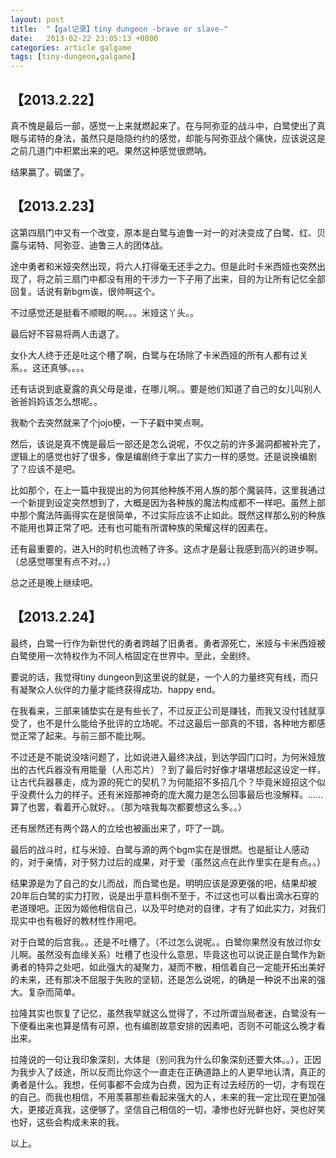```yaml
---
layout: post
title:  "【gal记录】tiny dungeon -brave or slave-"
date:   2013-02-22 23:05:13 +0800
categories: article galgame
tags: [tiny-dungeon,galgame]
---
```


<article>
<h2>【2013.2.22】</h2>
<p>
真不愧是最后一部，感觉一上来就燃起来了。在与阿弥亚的战斗中，白鹭使出了真眼与诺特的身法，虽然只是隐隐约约的感觉，却能与阿弥亚战个痛快，应该说这是之前几道门中积累出来的吧。果然这种感觉很燃呐。</p>
<!-- more -->
<p>结果赢了。碉堡了。</p>
<h2>【2013.2.23】</h2>
<p>这第四扇门中又有一个改变，原本是白鹭与迪鲁一对一的对决变成了白鹭、红、贝露与诺特、阿弥亚、迪鲁三人的团体战。</p>
<p>
途中勇者和米娅突然出现，将六人打得毫无还手之力。但是此时卡米西娅也突然出现了，将之前三扇门中都没有用的干涉力一下子用了出来，目的为让所有记忆全部回复。话说有新bgm诶，很帅啊这个。</p>
<p>不过感觉还是挺看不顺眼的啊。。。米娅这丫头。。</p>
<p>最后好不容易将两人击退了。</p>
<p>女仆大人终于还是吐这个槽了啊，白鹭与在场除了卡米西娅的所有人都有过关系。。这还真够。。。。</p>
<p>还有话说到底夏露的真父母是谁，在哪儿啊。。要是他们知道了自己的女儿叫别人爸爸妈妈该怎么想呢。。</p>
<p>我勒个去突然就来了个jojo梗，一下子戳中笑点啊。</p>
<p>
然后，该说是真不愧是最后一部还是怎么说呢，不仅之前的许多漏洞都被补完了，逻辑上的感觉也好了很多，像是编剧终于拿出了实力一样的感觉。还是说换编剧了？应该不是吧。</p>
<p>
比如那个，在上一篇中我提出的为何其他种族不用人族的那个魔装阵，这里我通过一个新提到设定突然想到了，大概是因为各种族的魔法构成都不一样吧。虽然上部中那个魔法阵画得实在是很简单，不过实际应该不止如此。既然这样那么别的种族不能用也算正常了吧。还有也可能有所谓种族的荣耀这样的因素在。</p>
<p>还有最重要的，进入H的时机也流畅了许多。这点才是最让我感到高兴的进步啊。（总感觉哪里有点不对。。）</p>
<p>总之还是晚上继续吧。</p>
<h2>【2013.2.24】</h2>
<p>
最终，白鹭一行作为新世代的勇者跨越了旧勇者。勇者源死亡，米娅与卡米西娅被白鹭使用一次特权作为不同人格固定在世界中。至此，全剧终。</p>
<p>要说的话，我觉得tiny
dungeon到这里说的就是，一个人的力量终究有线，而只有凝聚众人伙伴的力量才能终获得成功、happy end。</p>
<p>
在我看来，三部来铺垫实在是有些长了，不过反正公司是赚钱，而我又没付钱就享受了，也不是什么能给予批评的立场呢。不过这最后一部真的不错，各种地方都感觉正常了起来。与前三部不能比啊。</p>
<p>
不过还是不能说没啥问题了，比如说进入最终决战，到达学园门口时，为何米娅放出的古代兵器没有用能量（人形芯片）？到了最后时好像才堪堪想起这设定一样，让古代兵器暴走，成为源的死亡的契机？为何能招不多招几个？毕竟米娅招这个似乎没费什么力的样子。还有米娅那神奇的庞大魔力是怎么回事最后也没解释。……算了也罢，看着开心就好。。（那为啥我每次都要想这么多。。）</p>
<p>还有居然还有两个路人的立绘也被画出来了，吓了一跳。</p>
<p>
最后的战斗时，红与米娅、白鹭与源的两个bgm实在是很燃。也是挺让人感动的，对于亲情，对于努力过后的成果，对于爱（虽然这点在此作里实在是有点。。）</p>
<p>
结果源是为了自己的女儿而战，而白鹭也是。明明应该是源更强的吧，结果却被20年后白鹭的实力打败，说是出乎意料倒不至于，不过这也可以看出滴水石穿的老道理吧。正因为姬他相信自己，以及平时绝对的自律，才有了如此实力，对我们现实中也有极好的教材性作用吧。</p>
<p>
对于白鹭的后宫我。。还是不吐槽了。（不过怎么说呢。。白鹭你果然没有放过你女儿啊。虽然没有血缘关系）吐槽了也没什么意思，毕竟这也可以说正是白鹭作为新勇者的特异之处吧，如此强大的凝聚力，凝而不散，相信着自己一定能开拓出美好的未来，还有那决不屈服于失败的坚韧，还是怎么说呢，的确是一种说不出来的强大。复杂而简单。</p>
<p>
拉隆其实也恢复了记忆，虽然我早就这么觉得了，不过所谓当局者迷，白鹭没有一下便看出来也算是情有可原，也有编剧故意安排的因素吧，否则不可能这么晚才看出来。</p>
<p>
拉隆说的一句让我印象深刻，大体是（别问我为什么印象深刻还要大体。。），正因为我步入了歧途，所以反而比你这个一直走在正确道路上的人更早地认清，真正的勇者是什么。我想，任何事都不会成为白费，因为正有过去经历的一切，才有现在的自己。而我也相信，不用羡慕那些看起来强大的人，未来的我一定比现在更加强大，更接近真我，这便够了。坚信自己相信的一切，凄惨也好光鲜也好，哭也好笑也好，这些会构成未来的我。</p>
<p>以上。</p>
</article>